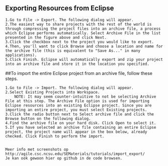 ## Exporting Resources from Eclipse 

	1.Go to File -> Export. The following dialog will appear.
	2.The easiest way to share projects with the rest of the world is through compressing the project files into an archive file, a process which Eclipse performs automatically. Select Archive File in the list presented in the figure above and click Next. 
	3.Click the checkbox next to the project you would like to export.
	4.Then, you'll want to click Browse and choose a location and name for the archive file (this is equivalent to "Save As..." in many applications).
	5.Click Finish. Eclipse will automatically export and zip your project into an archive file and store it in the location you specified.


##To import the entire Eclipse project from an archive file, follow these steps. 
	
	1.Go to File -> Import. The following dialog will appear.
	2.Select Existing Projects into Workspace.
		NOTE: It may seem counter-intuitive to not be selecting Archive File at this step. The Archive File option is used for importing Eclipse resources into an existing Eclipse project. Since you are importing an entire project, you must select Existing projects.
	3.Click the radio button next to Select archive file and click the Browse button on the following dialog.
	4.Find the archive file on your hard disk. Click Open to select it.
	5.If you have selected an archive file containing an entire Eclipse project, the project name will appear in the box below, already checked. Click Finish to perform the import.
	
	
	Meer info met screenshots op http://agile.csc.ncsu.edu/SEMaterials/tutorials/import_export/
	Je kan ook gewoon hier op github in de code browsen.